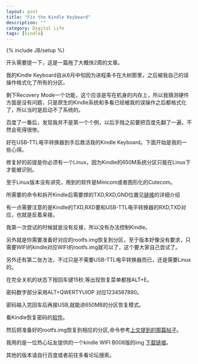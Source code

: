 ```yaml
---
layout: post
title: "Fix the Kindle Keyboard"
description: ""
category: Digital Life
tags: [kindle]
---
```

{% include JB/setup %}

开头需要提一下，这是一篇拖了大概快2周的文章。

我的Kindle Keyboard自从6月中旬因为进程条卡在大树那里，之后被我自己的误操作格式化了所有的分区。

剩下Recovery Mode一个功能，这个应该是写在机身的内存上，所以我猜测硬件方面是没有问题，只是原生的Kindle系统和多看已经被我的误操作之后都格式化了，所以当时是启动不了系统的。

百度了一番后，发现我并不是第一个个例，以后手贱之前要把百度先翻了一遍，不然会死得很惨。

好在USB-TTL电平转换器到手后救活我的Kindle Keyboard。下面开始是我的一些心得。

修复好的前提是你必须有一个Linux，因为Kindle的650M系统分区只能在Linux下才能被识别。

至于Linux版本没有讲究，用到的软件是Minicom或者图形化的Cutecom。

所需要的命令和拆开Kindle后需要焊的TXD,RXD,GND位置见[链接](http://bbs.mydoo.cn/thread-33833-1-1.html)的详细介绍

有一点需要注意的是Kindle的TXD,RXD要和USB-TTL电平转换器的RXD,TXD对应，也就是反着来接。

我第一次尝试的时候就是没有反接，所以没有办法控制Kindle。

另外就是你需要准备好对应的rootfs.img恢复到分区，至于版本好像没有要求，只需要WIFI的kindle对应WIFI的rootfs.img就可以了，这个要大家自己尝试了。

另外还有第二张方法，不过只是不需要USB-TTL电平转换器而已，还是需要Linux的。

在完全关机的状态下按回车键15秒,等出现恢复菜单都按ALT+E。

密码数字部分采用ALT+QWERTYUIOP 对应1234567890。

密码输入完回车后再接USB,就能进650MB的分区恢复模式。

看Kindle恢复密码的[软件](http://www.siralex.info/2011/06/13/kindle-diagnostic-tool/)。

然后把准备好的rootfs.img恢复到相应的分区,命令参考[上文提到的那篇帖子](http://bbs.mydoo.cn/thread-33833-1-1.html)。

我用的是一位热心坛友提供的一个kindle WIFI B008版的img [下载链接](http://115.com/file/aq1er3h1)。

其他的版本请自行百度或者前往多看论坛搜索。